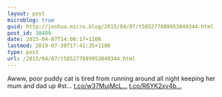 ```yaml
---
layout: post
microblog: true
guid: http://joshua.micro.blog/2015/04/07/t585277889953849344.html
post_id: 38489
date: 2015-04-07T14:08:17+1100
lastmod: 2019-07-30T17:41:35+1100
type: post
url: /2015/04/07/t585277889953849344.html
---
```

Awww, poor puddy cat is tired from running around all night keeping her mum and dad up #st… [t.co/w37MujMcL...](http://t.co/w37MujMcL5) [t.co/R6YK2xv4b...](http://t.co/R6YK2xv4bD)
